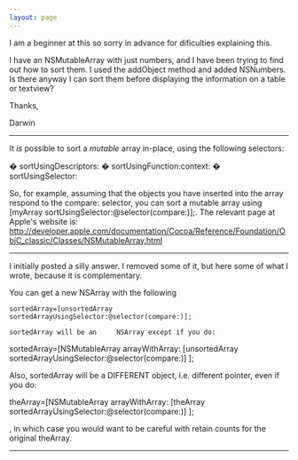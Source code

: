 ```yaml
---
layout: page
---
```


I am a beginner at this so sorry in advance for dificulties explaining this.

I have an NSMutableArray with just numbers, and I have been trying to find out how to sort them.  I used the addObject method and added NSNumbers.  Is there anyway I can sort them before displaying the information on a table or textview?

Thanks,

Darwin

----

It *is* possible to sort a *mutable* array in-place, using the following selectors:
    
� sortUsingDescriptors: 
� sortUsingFunction:context: 
� sortUsingSelector: 

So, for example, assuming that the objects you have inserted into the array respond to the     compare: selector, you can sort a mutable array using     [myArray sortUsingSelector:@selector(compare:)];. 
The relevant page at Apple's website is:
http://developer.apple.com/documentation/Cocoa/Reference/Foundation/ObjC_classic/Classes/NSMutableArray.html

----

I initially posted a silly answer. I removed some of it, but here some of what I wrote, because it is complementary.

You can get a new NSArray with the following

    sortedArray=[unsortedArray sortedArrayUsingSelector:@selector(compare:)];

    sortedArray will be an     NSArray except if you do:

    
sortedArray=[NSMutableArray arrayWithArray:
     [unsortedArray sortedArrayUsingSelector:@selector(compare:)] ];


Also,     sortedArray will be a DIFFERENT object, i.e. different pointer, even if you do:

    
theArray=[NSMutableArray arrayWithArray:
     [theArray sortedArrayUsingSelector:@selector(compare:)] ];


, in which case you would want to be careful with retain counts for the original theArray.

----
